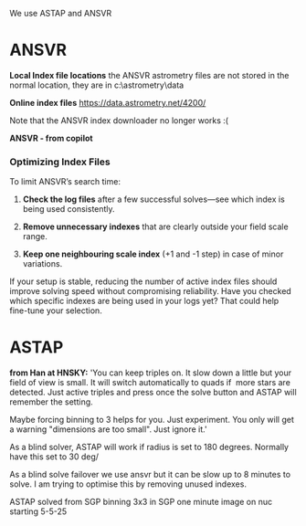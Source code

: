 We use ASTAP and ANSVR

# ANSVR

**Local Index file locations**
the ANSVR astrometry files are not stored in the normal location, they are in c:\astrometry\data

**Online index files**
https://data.astrometry.net/4200/

Note that the ANSVR index downloader no longer works :(

**ANSVR - from copilot**
### **Optimizing Index Files**

To limit ANSVR’s search time:

1. **Check the log files** after a few successful solves—see which index is being used consistently.
    
2. **Remove unnecessary indexes** that are clearly outside your field scale range.
    
3. **Keep one neighbouring scale index** (+1 and -1 step) in case of minor variations.
    
If your setup is stable, reducing the number of active index files should improve solving speed without compromising reliability. Have you checked which specific indexes are being used in your logs yet? That could help fine-tune your selection.

# ASTAP


**from Han at HNSKY:**
'You can keep triples on. It slow down a little but your field of view is small. It will switch automatically to quads if  more stars are detected. Just active triples and press once the solve button and ASTAP will remember the setting.

Maybe forcing binning to 3 helps for you. Just experiment. You only will get a warning "dimensions are too small". Just ignore it.'

As a blind solver, ASTAP will work if radius is set to 180 degrees. Normally have this set to 30 deg/

As a blind solve failover we use ansvr but it can be slow up to 8 minutes to solve. I am trying to optimise this by removing unused indexes.

ASTAP solved from SGP binning 3x3 in SGP one minute image on nuc starting 5-5-25 




